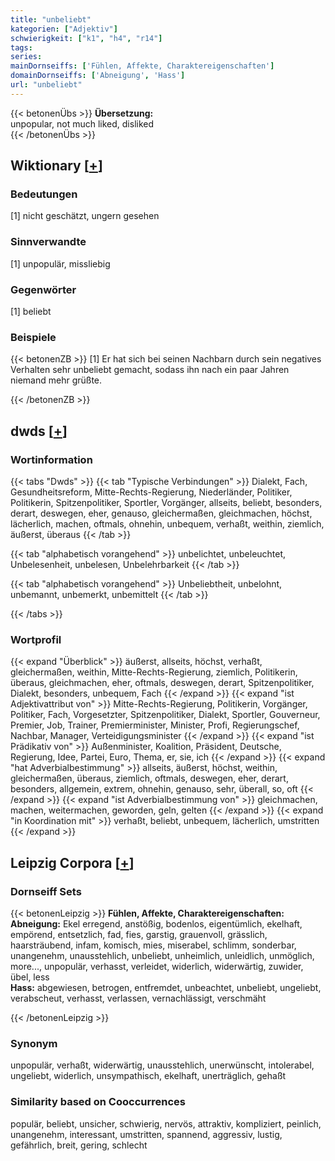 ```yaml
---
title: "unbeliebt"
kategorien: ["Adjektiv"]
schwierigkeit: ["k1", "h4", "r14"]
tags:
series:
mainDornseiffs: ['Fühlen, Affekte, Charaktereigenschaften']
domainDornseiffs: ['Abneigung', 'Hass']
url: "unbeliebt"
---
```


{{< betonenÜbs >}}
**Übersetzung:**  
unpopular, not much liked, disliked  
{{< /betonenÜbs >}}

## Wiktionary [[+](https://de.wiktionary.org/wiki/unbeliebt)]

### Bedeutungen
[1] nicht geschätzt, ungern gesehen  

### Sinnverwandte
[1] unpopulär, missliebig  

### Gegenwörter
[1] beliebt  

### Beispiele
{{< betonenZB >}}
[1] Er hat sich bei seinen Nachbarn durch sein negatives Verhalten sehr unbeliebt gemacht, sodass ihn nach ein paar Jahren niemand mehr grüßte.  

{{< /betonenZB >}}


## dwds [[+](https://www.dwds.de/wb/unbeliebt)]

### Wortinformation
{{< tabs "Dwds" >}}
{{< tab "Typische Verbindungen" >}}
Dialekt, Fach, Gesundheitsreform, Mitte-Rechts-Regierung, Niederländer, Politiker, Politikerin, Spitzenpolitiker, Sportler, Vorgänger, allseits, beliebt, besonders, derart, deswegen, eher, genauso, gleichermaßen, gleichmachen, höchst, lächerlich, machen, oftmals, ohnehin, unbequem, verhaßt, weithin, ziemlich, äußerst, überaus
{{< /tab >}}

{{< tab "alphabetisch vorangehend" >}}
unbelichtet, unbeleuchtet, Unbelesenheit, unbelesen, Unbelehrbarkeit
{{< /tab >}}

{{< tab "alphabetisch vorangehend" >}}
Unbeliebtheit, unbelohnt, unbemannt, unbemerkt, unbemittelt
{{< /tab >}}

{{< /tabs >}}

### Wortprofil
{{< expand "Überblick" >}} äußerst, allseits, höchst, verhaßt, gleichermaßen, weithin, Mitte-Rechts-Regierung, ziemlich, Politikerin, überaus, gleichmachen, eher, oftmals, deswegen, derart, Spitzenpolitiker, Dialekt, besonders, unbequem, Fach {{< /expand >}}
{{< expand "ist Adjektivattribut von" >}} Mitte-Rechts-Regierung, Politikerin, Vorgänger, Politiker, Fach, Vorgesetzter, Spitzenpolitiker, Dialekt, Sportler, Gouverneur, Premier, Job, Trainer, Premierminister, Minister, Profi, Regierungschef, Nachbar, Manager, Verteidigungsminister {{< /expand >}}
{{< expand "ist Prädikativ von" >}} Außenminister, Koalition, Präsident, Deutsche, Regierung, Idee, Partei, Euro, Thema, er, sie, ich {{< /expand >}}
{{< expand "hat Adverbialbestimmung" >}} allseits, äußerst, höchst, weithin, gleichermaßen, überaus, ziemlich, oftmals, deswegen, eher, derart, besonders, allgemein, extrem, ohnehin, genauso, sehr, überall, so, oft {{< /expand >}}
{{< expand "ist Adverbialbestimmung von" >}} gleichmachen, machen, weitermachen, geworden, geln, gelten {{< /expand >}}
{{< expand "in Koordination mit" >}} verhaßt, beliebt, unbequem, lächerlich, umstritten {{< /expand >}}

## Leipzig Corpora [[+](https://corpora.uni-leipzig.de/en/res?word=unbeliebt&corpusId=deu_newscrawl-public_2018)]

### Dornseiff Sets
{{< betonenLeipzig >}}
**Fühlen, Affekte, Charaktereigenschaften:**  
**Abneigung:** Ekel erregend, anstößig, bodenlos, eigentümlich, ekelhaft, empörend, entsetzlich, fad, fies, garstig, grauenvoll, grässlich, haarsträubend, infam, komisch, mies, miserabel, schlimm, sonderbar, unangenehm, unausstehlich, unbeliebt, unheimlich, unleidlich, unmöglich, more..., unpopulär, verhasst, verleidet, widerlich, widerwärtig, zuwider, übel, less  
**Hass:** abgewiesen, betrogen, entfremdet, unbeachtet, unbeliebt, ungeliebt, verabscheut, verhasst, verlassen, vernachlässigt, verschmäht  

{{< /betonenLeipzig >}}

### Synonym
unpopulär, verhaßt, widerwärtig, unausstehlich, unerwünscht, intolerabel, ungeliebt, widerlich, unsympathisch, ekelhaft, unerträglich, gehaßt


### Similarity based on Cooccurrences
populär, beliebt, unsicher, schwierig, nervös, attraktiv, kompliziert, peinlich, unangenehm, interessant, umstritten, spannend, aggressiv, lustig, gefährlich, breit, gering, schlecht

